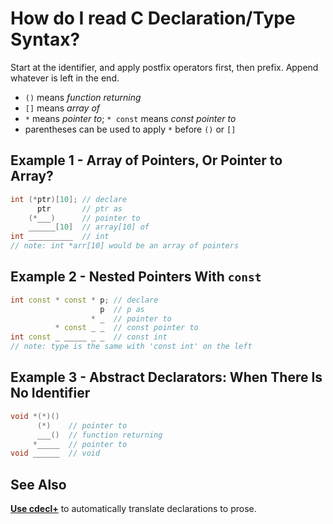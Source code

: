 # How do I read C Declaration/Type Syntax?

Start at the identifier, and apply postfix operators first, then prefix.
Append whatever is left in the end.
- `()` means *function returning*
- `[]` means *array of*
- `*` means *pointer to*; `* const` means *const pointer to*
- parentheses can be used to apply `*` before `()` or `[]`

## Example 1 - Array of Pointers, Or Pointer to Array?
```cpp
int (*ptr)[10]; // declare
      ptr       // ptr as
    (*___)      // pointer to
    ______[10]  // array[10] of
int __________  // int
// note: int *arr[10] would be an array of pointers
```

## Example 2 - Nested Pointers With `const`
```cpp
int const * const * p; // declare
                    p  // p as
                  * _  // pointer to
          * const _ _  // const pointer to
int const _ _____ _ _  // const int
// note: type is the same with 'const int' on the left
```

## Example 3 - Abstract Declarators: When There Is No Identifier
```cpp
void *(*)()
      (*)    // pointer to
      ___()  // function returning
     *_____  // pointer to
void ______  // void
```

## See Also

**[Use cdecl+](https://cdecl.plus/?q=int%20(*ptr)%5B10%5D;)** to automatically
translate declarations to prose.
